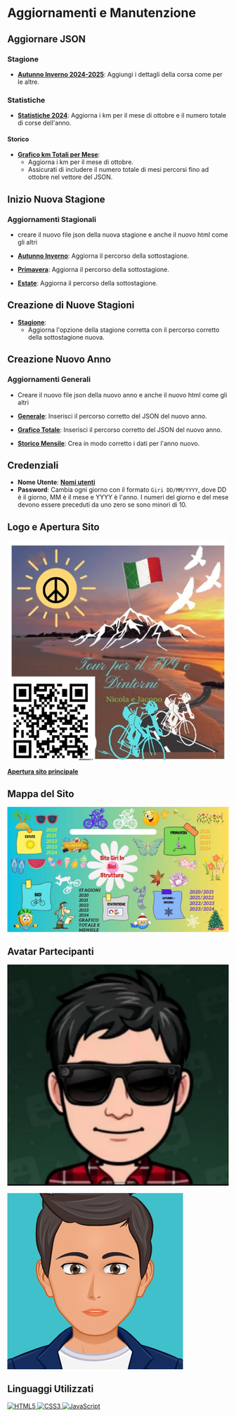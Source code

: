 # Aggiornamenti e Manutenzione

## Aggiornare JSON

### Stagione

- **[Autunno Inverno 2024-2025](Autunno_Inverno/Periodi/Json/2024-2025.json)**: Aggiungi i dettagli della corsa come per le altre.

### Statistiche

- **[Statistiche 2024](Statistiche/Js/anni/2024.json)**: Aggiorna i km per il mese di ottobre e il numero totale di corse dell'anno.

#### Storico

- **[Grafico km Totali per Mese](Statistiche/Js/History/JSON/GraficoTotaleMensile.json)**:
  - Aggiorna i km per il mese di ottobre.
  - Assicurati di includere il numero totale di mesi percorsi fino ad ottobre nel vettore del JSON.

## Inizio Nuova Stagione

### Aggiornamenti Stagionali

- creare il nuovo file json della nuova stagione e anche il nuovo html come gli altri

- **[Autunno Inverno](Autunno_Inverno/autunno-inverno.json)**: Aggiorna il percorso della sottostagione.
- **[Primavera](Primavera/primavera.json)**: Aggiorna il percorso della sottostagione.
- **[Estate](Estate/estate.json)**: Aggiorna il percorso della sottostagione.

## Creazione di Nuove Stagioni

- **[Stagione](Statistiche/Js/anni/stagioni.json)**:
  - Aggiorna l'opzione della stagione corretta con il percorso corretto della sottostagione nuova.

## Creazione Nuovo Anno

### Aggiornamenti Generali

- Creare il nuovo file json della nuovo anno e anche il nuovo html come gli altri

- **[Generale](Statistiche/Js/History/JSON/Generale.json)**: Inserisci il percorso corretto del JSON del nuovo anno.
- **[Grafico Totale](Statistiche/Js/History/JSON/GraficoTotale.json)**: Inserisci il percorso corretto del JSON del nuovo anno.
- **[Storico Mensile](Statistiche/Js/History/JSON/StoricoMensile.json)**: Crea in modo corretto i dati per l'anno nuovo.

## Credenziali

- **Nome Utente**: **[Nomi utenti](Login/users.json)**
- **Password**: Cambia ogni giorno con il formato `Giri DD/MM/YYYY`, dove DD è il giorno, MM è il mese e YYYY è l'anno. I numeri del giorno e del mese devono essere preceduti da uno zero se sono minori di 10.

## Logo e Apertura Sito

[![Logo](Img/logo.jpg)](https://giri-in-bici.netlify.app/)

**[Apertura sito principale](https://giri-in-bici.netlify.app/)**

## Mappa del Sito

![Mappa Sito](About_US/Img/Mappa.jpg)

## Avatar Partecipanti

[![AvatarNM](About_US/Img/AvatarNM.jpg)](https://www.komoot.com/it-it/user/1372754001803)

[![AvatarJR](About_US/Img/AvatarJR.png)](https://www.komoot.com/it-it/user/1381372752571)

## Linguaggi Utilizzati

<p align="left">
  <a href="https://developer.mozilla.org/en-US/docs/Glossary/HTML5" target="_blank" rel="noreferrer">
    <img src="https://raw.githubusercontent.com/danielcranney/readme-generator/main/public/icons/skills/html5-colored.svg" width="36" height="36" alt="HTML5" />
  </a>
  <a href="https://developer.mozilla.org/en-US/docs/Web/CSS" target="_blank" rel="noreferrer">
    <img src="https://raw.githubusercontent.com/danielcranney/readme-generator/main/public/icons/skills/css3-colored.svg" width="36" height="36" alt="CSS3" />
  </a>
  <a href="https://developer.mozilla.org/en-US/docs/Web/JavaScript" target="_blank" rel="noreferrer">
    <img src="https://raw.githubusercontent.com/danielcranney/readme-generator/main/public/icons/skills/javascript-colored.svg" width="36" height="36" alt="JavaScript" />
  </a>
</p>
